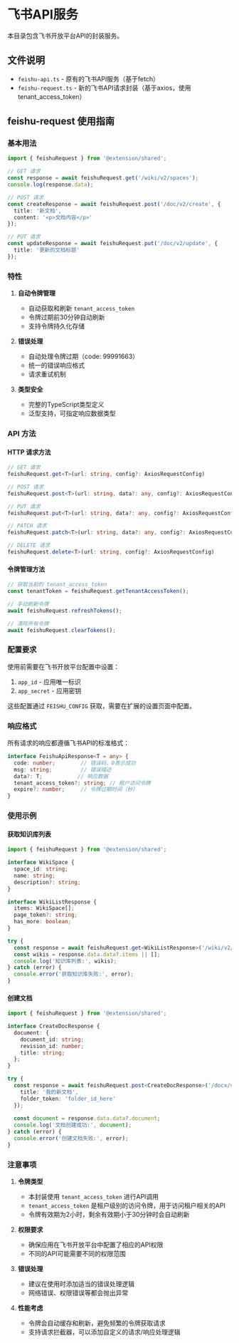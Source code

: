 # 飞书API服务

本目录包含飞书开放平台API的封装服务。

## 文件说明

- `feishu-api.ts` - 原有的飞书API服务（基于fetch）
- `feishu-request.ts` - 新的飞书API请求封装（基于axios，使用tenant_access_token）

## feishu-request 使用指南

### 基本用法

```typescript
import { feishuRequest } from '@extension/shared';

// GET 请求
const response = await feishuRequest.get('/wiki/v2/spaces');
console.log(response.data);

// POST 请求
const createResponse = await feishuRequest.post('/doc/v2/create', {
  title: '新文档',
  content: '<p>文档内容</p>'
});

// PUT 请求
const updateResponse = await feishuRequest.put('/doc/v2/update', {
  title: '更新的文档标题'
});
```

### 特性

1. **自动令牌管理**
   - 自动获取和刷新 `tenant_access_token`
   - 令牌过期前30分钟自动刷新
   - 支持令牌持久化存储

2. **错误处理**
   - 自动处理令牌过期（code: 99991663）
   - 统一的错误响应格式
   - 请求重试机制

3. **类型安全**
   - 完整的TypeScript类型定义
   - 泛型支持，可指定响应数据类型

### API 方法

#### HTTP 请求方法

```typescript
// GET 请求
feishuRequest.get<T>(url: string, config?: AxiosRequestConfig)

// POST 请求
feishuRequest.post<T>(url: string, data?: any, config?: AxiosRequestConfig)

// PUT 请求
feishuRequest.put<T>(url: string, data?: any, config?: AxiosRequestConfig)

// PATCH 请求
feishuRequest.patch<T>(url: string, data?: any, config?: AxiosRequestConfig)

// DELETE 请求
feishuRequest.delete<T>(url: string, config?: AxiosRequestConfig)
```

#### 令牌管理方法

```typescript
// 获取当前的 tenant_access_token
const tenantToken = feishuRequest.getTenantAccessToken();

// 手动刷新令牌
await feishuRequest.refreshTokens();

// 清除所有令牌
await feishuRequest.clearTokens();
```

### 配置要求

使用前需要在飞书开放平台配置中设置：

1. `app_id` - 应用唯一标识
2. `app_secret` - 应用密钥

这些配置通过 `FEISHU_CONFIG` 获取，需要在扩展的设置页面中配置。

### 响应格式

所有请求的响应都遵循飞书API的标准格式：

```typescript
interface FeishuApiResponse<T = any> {
  code: number;        // 错误码，0表示成功
  msg: string;         // 错误描述
  data?: T;           // 响应数据
  tenant_access_token?: string; // 租户访问令牌
  expire?: number;     // 令牌过期时间（秒）
}
```

### 使用示例

#### 获取知识库列表

```typescript
import { feishuRequest } from '@extension/shared';

interface WikiSpace {
  space_id: string;
  name: string;
  description?: string;
}

interface WikiListResponse {
  items: WikiSpace[];
  page_token?: string;
  has_more: boolean;
}

try {
  const response = await feishuRequest.get<WikiListResponse>('/wiki/v2/spaces');
  const wikis = response.data.data?.items || [];
  console.log('知识库列表:', wikis);
} catch (error) {
  console.error('获取知识库失败:', error);
}
```

#### 创建文档

```typescript
import { feishuRequest } from '@extension/shared';

interface CreateDocResponse {
  document: {
    document_id: string;
    revision_id: number;
    title: string;
  };
}

try {
  const response = await feishuRequest.post<CreateDocResponse>('/docx/v1/documents', {
    title: '我的新文档',
    folder_token: 'folder_id_here'
  });
  
  const document = response.data.data?.document;
  console.log('文档创建成功:', document);
} catch (error) {
  console.error('创建文档失败:', error);
}
```

### 注意事项

1. **令牌类型**
   - 本封装使用 `tenant_access_token` 进行API调用
   - `tenant_access_token` 是租户级别的访问令牌，用于访问租户相关的API
   - 令牌有效期为2小时，剩余有效期小于30分钟时会自动刷新

2. **权限要求**
   - 确保应用在飞书开放平台中配置了相应的API权限
   - 不同的API可能需要不同的权限范围

3. **错误处理**
   - 建议在使用时添加适当的错误处理逻辑
   - 网络错误、权限错误等都会抛出异常

4. **性能考虑**
   - 令牌会自动缓存和刷新，避免频繁的令牌获取请求
   - 支持请求拦截器，可以添加自定义的请求/响应处理逻辑